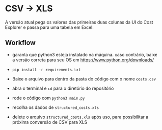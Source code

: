 # CSV -> XLS

A versão atual pega os valores das primeiras duas colunas da UI do Cost Explorer e passa para uma tabela em Excel. 

## Workflow

- garanta que python3 esteja instalado na máquina. caso contrário, baixe a versão correta para seu OS em https://www.python.org/downloads/

- ```pip install -r requirements.txt```

- Baixe o arquivo para dentro da pasta do código com o nome ```costs.csv```

- abra o terminal e ```cd``` para o diretório do repositório

- rode o código com ```python3 main.py```

- recolha os dados de ```structured_costs.xls```

- delete o arquivo ```structured_costs.xls``` após uso, para possibilitar a próxima conversão de CSV para XLS
